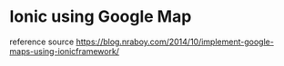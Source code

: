 # Ionic using Google Map
reference source
https://blog.nraboy.com/2014/10/implement-google-maps-using-ionicframework/
